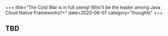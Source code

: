 +++
title="The Cold War is in full swing! Who'll be the leader among Java Cloud Native Frameworks?>"
date=2020-06-07
category="thoughts"
+++

## TBD